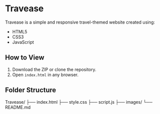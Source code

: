 # Travease

Travease is a simple and responsive travel-themed website created using:

- HTML5
- CSS3
- JavaScript

## How to View

1. Download the ZIP or clone the repository.
2. Open `index.html` in any browser.

## Folder Structure

Travease/
├── index.html
├── style.css
├── script.js
├── images/
└── README.md
